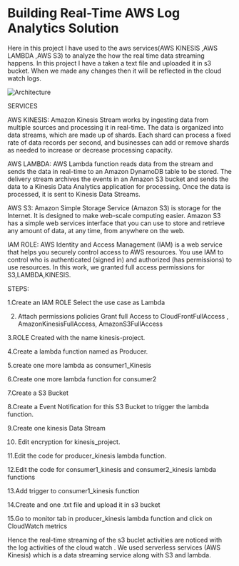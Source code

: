 # Building Real-Time AWS Log Analytics Solution
Here in this project I have used to the aws services(AWS KINESIS ,AWS LAMBDA ,AWS S3) to analyze the how the real time data streaming happens.
In this project I have a taken a text file and uploaded it in s3 bucket.
When we made any changes then it will be reflected in the cloud watch logs.

![Architecture](https://user-images.githubusercontent.com/121667024/228306430-1c3083c8-1180-4d64-a9d8-d5b161ae3bf5.png)

SERVICES

AWS KINESIS: 
       Amazon Kinesis Stream works by ingesting data from multiple sources and processing it in real-time. The data is organized into data streams, which are made up of shards. Each shard can process a fixed rate of data records per second, and businesses can add or remove shards as needed to increase or decrease processing capacity.
       
       
AWS LAMBDA:
      AWS Lambda function reads data from the stream and sends the data in real-time to an Amazon DynamoDB table to be stored. The delivery stream archives the events in an Amazon S3 bucket and sends the data to a Kinesis Data Analytics application for processing. Once the data is processed, it is sent to Kinesis Data Streams.
      
      
 AWS S3:
       Amazon Simple Storage Service (Amazon S3) is storage for the Internet. It is designed to make web-scale computing easier. Amazon S3 has a simple web services interface that you can use to store and retrieve any amount of data, at any time, from anywhere on the web.
       
IAM ROLE:
     AWS Identity and Access Management (IAM) is a web service that helps you securely control access to AWS resources. You use IAM to control who is authenticated (signed in) and authorized (has permissions) to use resources. In this work, we granted full access permissions for S3,LAMBDA,KINESIS.





STEPS:

1.Create an IAM ROLE 
Select the use case as Lambda
 

2. Attach permissions policies 
         Grant full Access to CloudFrontFullAccess , AmazonKinesisFullAccess, AmazonS3FullAccess



3.ROLE Created with the name kinesis-project.
 

4.Create a lambda function named as Producer.
 

 

5.create one more lambda as consumer1_Kinesis
 
 

6.Create one more lambda function for consumer2
 
 

7.Create a S3 Bucket 
 


8.Create a Event Notification for this S3 Bucket to trigger the lambda function.
 

9.Create one kinesis Data Stream
 

10. Edit encryption for kinesis_project.
 


11.Edit the code for producer_kinesis lambda function.

 

12.Edit the code for consumer1_kinesis and consumer2_kinesis lambda functions



13.Add trigger to consumer1_kinesis function 
 

14.Create and one .txt file and upload it in s3 bucket
 


15.Go to monitor tab in producer_kinesis lambda function and click on CloudWatch metrics
 


Hence the real-time streaming of the s3 buclet activities are noticed with the log activities of the cloud watch .
We used serverless services (AWS Kinesis) which is a data streaming service along with S3 and lambda.
 











